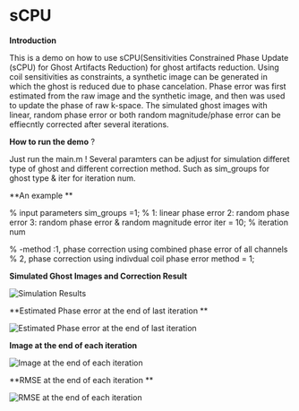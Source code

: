 # sCPU
**Introduction**

This is a demo on how to use sCPU(Sensitivities Constrained Phase Update (sCPU) for Ghost Artifacts Reduction) for ghost artifacts reduction.
Using coil sensitivities as constraints, a synthetic image can be generated in which the ghost is reduced due to phase cancelation. Phase error was first estimated from the raw image and the synthetic image, 
and then was used to update the phase of raw k-space. The simulated ghost images with linear, random phase error or both random magnitude/phase error can be effiecntly corrected after several iterations.


**How to run the demo** ?

Just run the main.m !
Several paramters can be adjust for simulation differet type of ghost and different correction method. Such as sim_groups for ghost type & iter for iteration num.


**An example **

% input parameters
sim_groups =1; % 1: linear phase error  2: random phase error 3: random phase error & random magnitude error
iter = 10; % iteration num

%     -method                       :1, phase correction using combined phase error of all channels
%                                            2, phase correction using indivdual coil phase error
method = 1;

**Simulated Ghost Images and Correction Result**

![](https://github.com/concher009/MRI/tree/master/sCPU/CorrectionResults.png?raw=true "Simulation Results")

**Estimated Phase error at the end of last iteration **

![](https://github.com/concher009/MRI/tree/master/sCPU/PhaseErr.png?raw=true "Estimated Phase error at the end of last iteration ")

**Image at the end of each iteration** 

![](https://github.com/concher009/MRI/tree/master/sCPU/Iterations.png?raw=true "Image at the end of each iteration ")

**RMSE at the end of each iteration **

![](https://github.com/concher009/MRI/tree/master/sCPU/RMSE.png?raw=true "RMSE at the end of each iteration ")
